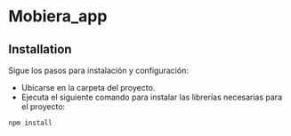 # Mobiera_app

## Installation

Sigue los pasos para instalación y configuración:

* Ubicarse en la carpeta del proyecto.
* Ejecuta el siguiente comando para instalar las librerías necesarias para el proyecto:

```bash
npm install
```
